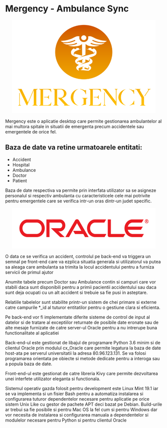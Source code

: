 # Mergency - Ambulance Sync

<p align="center">
  <img width="460" height="300" src="https://raw.githubusercontent.com/serban-mihai/Mergency/mihai-dev/assets/logo_final.png">
</p>

Mergency este o aplicatie desktop care permite gestionarea ambulantelor al mai multora
spitale in situatii de emergenta precum accidentele sau emergentele de orice fel.

## Baza de date va retine urmatoarele entitati:
- Accident
- Hospital
- Ambulance
- Doctor
- Patient

Baza de date respectiva va permite prin interfata utilizator sa se asigneze personalul
si respectiv ambulanta cu caracteristicele cele mai potrivite pentru emergentele care
se verifica intr-un oras dintr-un judet specific.

<p align="center">
  <img width="460" height="130" src="https://raw.githubusercontent.com/serban-mihai/Mergency/mihai-dev/assets/oracle.png">
</p>

O data ce se verifica un accident, controlul pe back-end va triggera un semnal pe
front-end care va ezplica situatia generala si utilizatorul va putea sa aleaga care
ambulanta sa trimita la locul accidentului pentru a furniza servicii de primul ajutor

Anumite tabele precum Doctor sau Ambulance contin si campuri care vor stabili daca
sunt disponibili pentru a primii pacientii accidentului sau daca sunt deja ocupati cu
un alt accident si trebuie sa fie pusi in asteptare.

Relatiile tabelelor sunt stabilite printr-un sistem de chei primare si externe catre
campurile *_id al tuturor entitatilor pentru o gestiune clara si eficienta.

Pe back-end vor fi implementate diferite sisteme de control de input al datelor si de
tratare al exceptiilor returnate de posibile date eronate sau de alte mesaje furnizate
de catre server-ul Oracle pentru a nu intrerupe buna functionalitate al aplicatiei

Back-end-ul este gestionat de libajul de programare Python 3.6 minim si de clientul
Oracle prin modulul cx_Oracle care permite legatura la baza de date host-ata pe serverul
universitatii la adresa 80.96.123.131. Se va folosi programarea orientata pe obiecte
si metode dedicate pentru a interoga sau a popula baza de date.

Front-end-ul este gestionat de catre libreria Kivy care permite dezvoltarea unei
interfete utilizator eleganta si functionala.

Sistemul operativ gazda folosit pentru development este Linux Mint 19.1 iar se va
implementa si un fisier Bash pentru a automatiza instalarea si configurarea tuturor
dependentelor necesare pentru aplicatie pe orice sistem Unix Like cu gestor de pachete
APT deci bazat pe Debian.
Build-urile ar trebui sa fie posibile si pentru Mac OS la fel cum si pentru Windows dar
vor necesita de instalarea si configurarea manuala a dependentelor si modulelor necesare
pentru Python si pentru clientul Oracle
